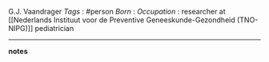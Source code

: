 G.J. Vaandrager
*Tags* : #person 
*Born* :
*Occupation* : researcher at [[Nederlands Instituut voor de Preventive Geneeskunde-Gezondheid (TNO-NIPG)]] pediatrician

---
**notes**